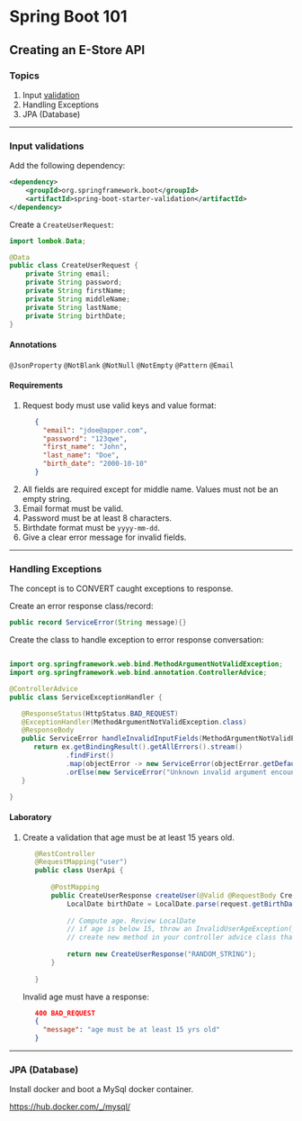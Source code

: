 # Spring Boot 101
## Creating an E-Store API

### Topics
1. Input [validation](https://www.baeldung.com/spring-boot-bean-validation)
2. Handling Exceptions
3. JPA (Database)

---

### Input validations
Add the following dependency:
```xml
<dependency> 
    <groupId>org.springframework.boot</groupId> 
    <artifactId>spring-boot-starter-validation</artifactId> 
</dependency>
```

Create a `CreateUserRequest`:

```java
import lombok.Data;

@Data
public class CreateUserRequest {
    private String email;
    private String password;
    private String firstName;
    private String middleName;
    private String lastName;
    private String birthDate;
}
```

#### Annotations
`@JsonProperty` `@NotBlank` `@NotNull` `@NotEmpty` `@Pattern` `@Email`

#### Requirements
1. Request body must use valid keys and value format:
   ```json
      {
        "email": "jdoe@apper.com",
        "password": "123qwe",
        "first_name": "John",
        "last_name": "Doe",
        "birth_date": "2000-10-10"
      }
    ```
2. All fields are required except for middle name. Values must not be an empty string.
3. Email format must be valid.
4. Password must be at least 8 characters.
5. Birthdate format must be `yyyy-mm-dd`.
6. Give a clear error message for invalid fields.

---

### Handling Exceptions

The concept is to CONVERT caught exceptions to response.

Create an error response class/record:
```java
public record ServiceError(String message){}
```

Create the class to handle exception to error response conversation:

```java

import org.springframework.web.bind.MethodArgumentNotValidException;
import org.springframework.web.bind.annotation.ControllerAdvice;

@ControllerAdvice
public class ServiceExceptionHandler {

   @ResponseStatus(HttpStatus.BAD_REQUEST)
   @ExceptionHandler(MethodArgumentNotValidException.class)
   @ResponseBody
   public ServiceError handleInvalidInputFields(MethodArgumentNotValidException ex) {
      return ex.getBindingResult().getAllErrors().stream()
              .findFirst()
              .map(objectError -> new ServiceError(objectError.getDefaultMessage()))
              .orElse(new ServiceError("Unknown invalid argument encountered"));
   }

}
```

#### Laboratory
1. Create a validation that age must be at least 15 years old.
   ```java
      @RestController
      @RequestMapping("user")
      public class UserApi {
      
          @PostMapping
          public CreateUserResponse createUser(@Valid @RequestBody CreateUserRequest request) {
              LocalDate birthDate = LocalDate.parse(request.getBirthDate());
      
              // Compute age. Review LocalDate
              // if age is below 15, throw an InvalidUserAgeException(you must create this exception)
              // create new method in your controller advice class that handles InvalidUserAgeException.class
      
              return new CreateUserResponse("RANDOM_STRING");
          }
      
      }
   ```
   
   Invalid age must have a response:
   ```json
      400 BAD_REQUEST
      {
        "message": "age must be at least 15 yrs old"
      }
   ```

---

### JPA (Database)

Install docker and boot a MySql docker container.

https://hub.docker.com/_/mysql/